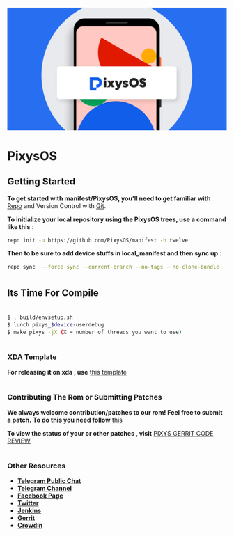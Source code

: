 
<p align="center">
<img src="https://github.com/PixysOS/Pixys_doc/raw/eleven/eleven-stuff/pixys_banner.png" >
</p>

# PixysOS #




## **Getting Started** ##

**To get started with manifest/PixysOS, you'll need to get familiar with** [Repo](https://source.android.com/source/using-repo.html) and Version Control with [Git](https://source.android.com/setup/develop).

**To initialize your local repository using the PixysOS trees, use a command like this** :

```bash
repo init -u https://github.com/PixysOS/manifest -b twelve
```

**Then to be sure to add device stuffs in local_manifest
and then sync up** :

```bash
repo sync  --force-sync --current-branch --no-tags --no-clone-bundle --optimized-fetch --prune -j$(nproc --all)
```
# 

## Its Time For Compile

```bash

$ . build/envsetup.sh
$ lunch pixys_$device-userdebug
$ make pixys -jX (X = number of threads you want to use)
```
# 
### XDA Template ###

**For releasing it on xda , use** [this template](https://github.com/PixysOS/Pixys_doc/raw/eleven/XDA_ThreadTemplate)
# 
### Contributing The Rom or Submitting Patches ###

**We always welcome contribution/patches to our rom! Feel free to submit a patch.** 
**To do this you need follow**  [this](https://github.com/PixysOS/Pixys_doc/blob/eleven/gerrit-config.md)

**To view the status of your or other patches , visit**  [PIXYS GERRIT CODE REVIEW](http://gerrit.pixysos.com)

# 
### Other Resources ###

* [**Telegram Public Chat**](https://t.me/pixysos_chat)
* [**Telegram Channel**](https://t.me/PixysOS)
* [**Facebook Page**](https://www.facebook.com/PixysOS)
* [**Twitter**](https://twitter.com/Pixys_OS)
* [**Jenkins**](https://jenkins.pixysos.com)
* [**Gerrit**](https://gerrit.pixysos.com)
* [**Crowdin**](https://crowdin.com/project/pixysos)
